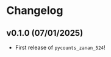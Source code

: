 # Changelog

<!--next-version-placeholder-->

## v0.1.0 (07/01/2025)

- First release of `pycounts_zanan_524`!